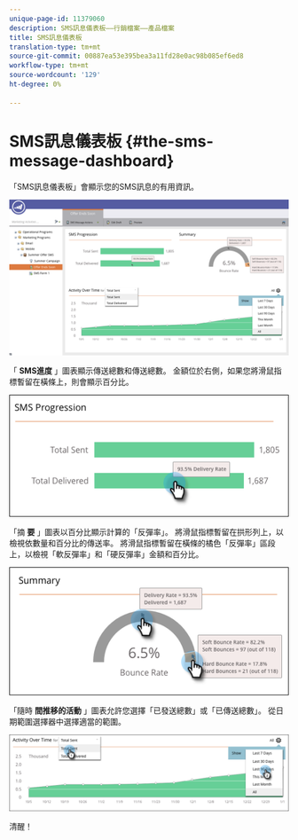```yaml
---
unique-page-id: 11379060
description: SMS訊息儀表板——行銷檔案——產品檔案
title: SMS訊息儀表板
translation-type: tm+mt
source-git-commit: 00887ea53e395bea3a11fd28e0ac98b085ef6ed8
workflow-type: tm+mt
source-wordcount: '129'
ht-degree: 0%

---
```



# SMS訊息儀表板 {#the-sms-message-dashboard}

「SMS訊息儀表板」會顯示您的SMS訊息的有用資訊。

![](assets/converted-dashboard-image.png)

「 **SMS進度** 」圖表顯示傳送總數和傳送總數。 金額位於右側，如果您將滑鼠指標暫留在橫條上，則會顯示百分比。

![](assets/sms-progression-hand-border.png)

「摘 **要** 」圖表以百分比顯示計算的「反彈率」。 將滑鼠指標暫留在拱形列上，以檢視依數量和百分比的傳送率。 將滑鼠指標暫留在橫條的橘色「反彈率」區段上，以檢視「軟反彈率」和「硬反彈率」金額和百分比。

![](assets/hover-over-summary-hands-thin-border.png)

「隨時 **間推移的活動** 」圖表允許您選擇「已發送總數」或「已傳送總數」。 從日期範圍選擇器中選擇適當的範圍。

![](assets/activity-over-time-hands.png)

清醒！
